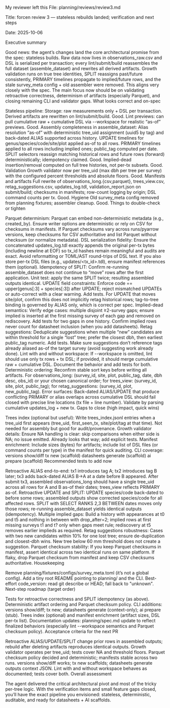 My reviewer left this File: planning/reviews/review3.md

Title: forcen review 3 — stateless rebuilds landed; verification and next steps

Date: 2025-10-06

Executive summary

Good news: the agent’s changes land the core architectural promise from the spec: stateless builds. Raw data now lives in observations_raw.csv and DSL is serialized per transaction; every lint/submit/build reassembles the full dataset (assemble_dataset) and rewrites all derived artifacts. Growth validation runs on true tree identities, SPLIT reassigns past/future consistently, PRIMARY timelines propagate to implied/future rows, and the stale survey_meta config + old assembler were removed.
This aligns very closely with the spec. The main focus now should be on validating retroactive correctness, determinism of artifacts (especially Parquet), and closing remaining CLI and validator gaps.
What looks correct and on-spec

Stateless pipeline:
Storage: raw measurements only + DSL per transaction. Derived artifacts are rewritten on lint/submit/build. Good.
Lint previews: can pull cumulative raw + cumulative DSL via --workspace for realistic “as-of” previews. Good.
Assembly completeness in assemble_dataset:
Alias resolution “as-of” with deterministic tree_uid assignment (uuid5 by tag) and back-dated ALIAS supported across history.
UPDATE timelines for genus/species/code/site/plot applied as-of to all rows.
PRIMARY timelines applied to all rows including implied ones; public_tag computed per date.
SPLIT selectors reassign matching historical rows and future rows (forward) deterministically; idempotency claimed. Good.
Implied-dead insertion/removal computed on full tree histories, not per-tx subsets. Good.
Validation
Growth validator now per tree_uid (max dbh per tree per survey) with the configured percent thresholds and absolute floors. Good.
Manifests and artifacts
Full rewrite of observations_long.{csv,parquet}, trees_view.csv, retag_suggestions.csv, updates_log.tdl, validation_report.json on submit/build; checksums in manifests; row-count logging by origin; DSL command counts per tx. Good.
Hygiene
Old survey_meta config removed from planning fixtures; assembler cleanup. Good.
Things to double-check or tighten

Parquet determinism:
Parquet can embed non-deterministic metadata (e.g., created_by). Ensure writer options are deterministic or rely on CSV for checksums in manifests. If Parquet checksums vary across runs/pyarrow versions, keep checksums for CSV authoritative and list Parquet without checksum (or normalize metadata).
DSL serialization fidelity:
Ensure the concatenated updates_log.tdl exactly appends the original per-tx bytes (including newline at EOF) so tx_id hashes remain meaningful and audits are exact. Avoid reformatting or TOML/AST round-trips of DSL text.
If you also store per-tx DSL files (e.g., updates/<tx_id>.tdl), ensure manifest references them (optional).
Idempotency of SPLIT:
Confirm re-running assemble_dataset does not continue to “move” rows after the first application. Unit test: apply the same SPLIT twice; resulting assembled outputs identical.
UPDATE field constraints:
Enforce code == upper(genus[:3] + species[:3]) after UPDATE; reject mismatched UPDATEs or auto-correct with a clear warning. Add tests.
For UPDATE that moves site/plot, confirm this does not implicitly retag historical rows; tag-to-tree binding is governed by ALIAS only, which is correct per spec.
Implied-dead semantics:
Verify edge cases: multiple disjoint ≥2-survey gaps; ensure implied is inserted at the first missing survey of each gap and removed on rediscovery. Add tests for two gaps in one history.
Confirm implied rows never count for datasheet inclusion (when you add datasheets).
Retag suggestions:
Deduplicate suggestions when multiple “new” candidates are within threshold for a single “lost” tree; prefer the closest dbh, then earliest public_tag numeric. Add tests.
Make sure suggestions don’t reference tags already aliased as-of the target survey (avoid suggesting work already done).
Lint with and without workspace:
If --workspace is omitted, lint should use only tx rows + tx DSL; if provided, it should merge cumulative raw + cumulative DSL. Document the behavior and add tests for both.
Deterministic ordering:
Reconfirm stable sort keys before writing all artifacts. For observations_long: (survey_id, site, plot, public_tag, date, dbh desc, obs_id) or your chosen canonical order; for trees_view: (survey_id, site, plot, public_tag); for retag_suggestions: (survey_id, plot, new_public_tag).
Error surfaces:
Back-dated ALIAS/UPDATE that produce conflicting PRIMARY or alias overlaps across cumulative DSL should fail closed with precise line locations (tx file + line number). Validate by parsing cumulative updates_log + new tx.
Gaps to close (high impact, quick wins)

Trees index (optional but useful):
Write trees_index.jsonl entries when a tree_uid first appears (tree_uid, first_seen_tx, site/plot/tag at that time). Not needed for assembly but good for audit/provenance.
Growth validator details:
Ensure NA handling is clear: skip comparisons when either side is NA; no issue emitted. Already looks that way; add explicit tests.
Manifest enrichment:
Include sizes (bytes) for artifacts; include list of DSL files (or command counts per type) in the manifest for quick auditing.
CLI coverage:
versions show/diff
tx new (scaffold)
datasheets generate (scaffold)
ai prepare (scaffold)
Recommended tests to add now

Retroactive ALIAS end-to-end:
tx1 introduces tag A; tx2 introduces tag B later; tx3 adds back-dated ALIAS B→A at a date before B appeared. After submit tx3, assembled observations_long should have a single tree_uid across all rows for A and B as-of their dates; trees_view reflects PRIMARY as-of.
Retroactive UPDATE and SPLIT:
UPDATE species/code back-dated to before some rows; assembled outputs show corrected species/code for all affected rows.
SPLIT with SELECT RANKS 2,3 BETWEEN dates moves only those rows; re-running assemble_dataset yields identical outputs (idempotency).
Multiple implied gaps:
Build a history with appearances at t0 and t5 and nothing in between with drop_after=2; implied rows at first missing surveys t1 and t? only when gaps meet rule; rediscovery at t5 removes earlier implieds as required.
Retag suggestions robustness:
Cases with two new candidates within 10% for one lost tree; ensure de-duplication and closest-dbh wins.
New tree below 60 mm threshold does not create a suggestion.
Parquet checksum stability:
If you keep Parquet checksums in manifest, assert identical across two identical runs on same platform. If flaky, drop Parquet checksum from manifest and keep CSV checksums authoritative.
Housekeeping

Remove planning/fixtures/configs/survey_meta.toml (it’s not a global config).
Add a tiny root README pointing to planning/ and the CLI.
Best-effort code_version: read git describe or HEAD; fall back to "unknown".
Next-step roadmap (target order)

Tests for retroactive correctness and SPLIT idempotency (as above).
Deterministic artifact ordering and Parquet checksum policy.
CLI additions: versions show/diff; tx new; datasheets generate (context-only); ai prepare (stub).
Trees index (optional) and manifest enrichment (artifact sizes, DSL per-tx list).
Documentation updates: planning/spec.md update to reflect finalized behaviors (especially lint --workspace semantics and Parquet checksum policy).
Acceptance criteria for the next PR

Retroactive ALIAS/UPDATE/SPLIT change prior rows in assembled outputs; rebuild after deleting artifacts reproduces identical outputs.
Growth validator operates per tree_uid; tests cover NA and threshold floors.
Parquet checksum policy decided and deterministic; manifests stable across two runs.
versions show/diff works; tx new scaffolds; datasheets generate outputs context JSON.
Lint with and without workspace behaves as documented; tests cover both.
Overall assessment

The agent delivered the critical architectural pivot and most of the tricky per-tree logic. With the verification items and small feature gaps closed, you’ll have the exact pipeline you envisioned: stateless, deterministic, auditable, and ready for datasheets + AI scaffolds.
